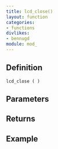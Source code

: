 ```yaml
---
title: lcd_close()
layout: function
categories:
- functions
divlikes:
- bennugd
module: mod_
---
```


## Definition

    lcd_close ( )

## Parameters

## Returns

## Example
